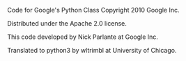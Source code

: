 Code for Google's Python Class
Copyright 2010 Google Inc.

Distributed under the Apache 2.0 license.

This code developed by Nick Parlante
at Google Inc.

Translated to python3 by wltrimbl at
University of Chicago.
